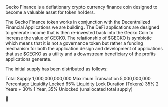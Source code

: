 Gecko Finance is a deflationary crypto currency finance coin designed to become a valuable asset for token holders.

The Gecko Finance token works in conjunction with the Decentralized Financial Applications we are building. The DeFi applications are designed to generate income that is then re-invested back into the Gecko Coin to increase the value of GECKO. The relationship of $GECKO is symbiotic which means that it is not a governance token but rather a funding mechanism for both the application design and development of applications that use $GECKO as a utility and a downstream beneficiary of the profits applications generate.

The initial supply has been distributed as follows:

Total Supply 1,000,000,000,000
Maximum Transaction 5,000,000,000
Percentage Liquidity Locked 65%
Liquidity Lock Duration (Tokens) 35% 2 Years + 30% 1 Year, 35% Unlocked
(unallocated total supply)

🙌
